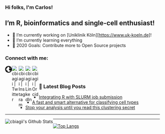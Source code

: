 ### Hi folks, I'm Carlos!

## I’m R, bioinformatics and single-cell enthusiast!
- 🔭 I’m currently working on [Uniklinik Köln][https://www.uk-koeln.de]!
- 🌱 I’m currently learning everything
- 🥅 2020 Goals: Contribute more to Open Source projects

### Connect with me:

[<img align="left" alt="cbiagii.github.io" width="22px" src="https://raw.githubusercontent.com/iconic/open-iconic/master/svg/globe.svg" />][website]
[<img align="left" alt="cbiagii | Twitter" width="22px" src="https://cdn.jsdelivr.net/npm/simple-icons@v3/icons/twitter.svg" />][twitter]
[<img align="left" alt="cbiagii | Instagram" width="22px" src="https://cdn.jsdelivr.net/npm/simple-icons@v3/icons/instagram.svg" />][instagram]
[<img align="left" alt="cbiagii | LinkedIn" width="22px" src="https://cdn.jsdelivr.net/npm/simple-icons@v3/icons/linkedin.svg" />][linkedin]
[<img align="left" alt="cbiagii | Orcid" width="22px" src="https://cdn.jsdelivr.net/npm/simple-icons@v3/icons/orcid.svg" />][orcid]

<br />
<br />

### 📕 Latest Blog Posts
<!-- BLOG-POST-LIST:START -->
- [Integrating R with SLURM job submission](http://cbiagii.github.io//post/post_03/)
- [A fast and smart alternative for classifying cell types](http://cbiagii.github.io//post/post_02/)
- [Stop your analysis until you read this clustering secret](http://cbiagii.github.io//post/post_01/)
<!-- BLOG-POST-LIST:END -->

---

<img align="left" alt="cbiagii's Github Stats" src="https://github-readme-stats.vercel.app/api?username=cbiagii&scount_private=true&how_icons=true&hide_border=true" />

---

[![Top Langs](https://github-readme-stats.vercel.app/api/top-langs/?username=cbiagii&hide=html&layout=compact)](https://github.com/cbiagii/github-readme-stats)

[website]: http://cbiagii.github.io
[twitter]: https://twitter.com/cbiagii
[instagram]: https://www.instagram.com/biagii/
[linkedin]: https://www.linkedin.com/in/carlos-biagi-jr-50907076/
[orcid]: https://orcid.org/0000-0003-0700-3135